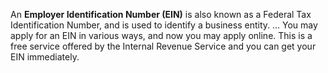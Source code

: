 ---
---

An **Employer Identification Number (EIN)** is also known as a Federal Tax Identification Number, and is used to identify a business entity. ... You may apply for an EIN in various ways, and now you may apply online. This is a free service offered by the Internal Revenue Service and you can get your EIN immediately.
